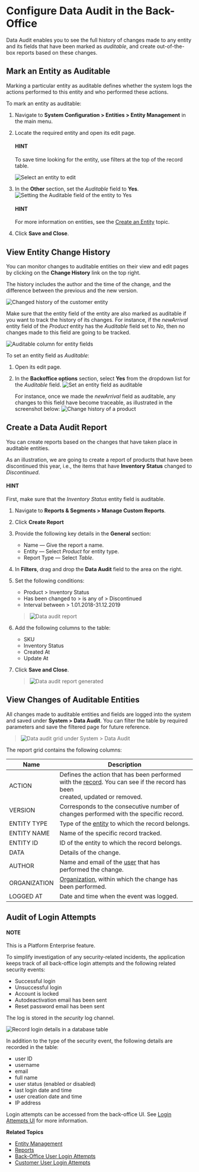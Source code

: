 <a id="admin-guide-data-audit"></a>

<a id="user-guide-data-audit"></a>

# Configure Data Audit in the Back-Office

Data Audit enables you to see the full history of changes made to any entity and its fields that have been marked as *auditable*, and create out-of-the-box reports based on these changes.

## Mark an Entity as Auditable

Marking a particular entity as auditable defines whether the system logs the actions performed to this entity and who performed these actions.

To mark an entity as auditable:

1. Navigate to **System Configuration > Entities > Entity Management** in the main menu.
2. Locate the required entity and open its edit page.

   #### HINT
   To save time looking for the entity, use filters at the top of the record table.

   ![Select an entity to edit](img/backend/architecture/select_entity_for_data_audit.png)
3. In the **Other** section, set the *Auditable* field to **Yes**.
   ![Setting the Auditable field of the entity to Yes](img/backend/architecture/auditable_field.png)

   #### HINT
   For more information on entities, see the [Create an Entity](../entities/create-entities.md#doc-entity-actions-create) topic.
4. Click **Save and Close**.

## View Entity Change History

You can monitor changes to auditable entities on their view and edit pages by clicking on the **Change History** link on the top right.

The history includes the author and the time of the change, and the difference between the previous and the new version.

![Changed history of the customer entity](img/backend/architecture/changed_history.png)

Make sure that the entity field of the entity are also marked as auditable if you want to track the history of its changes. For instance, if the *newArrival* entity field of the *Product* entity has the *Auditable* field set to *No*, then no changes made to this field are going to be tracked.

![Auditable column for entity fields](img/backend/architecture/entity_fields_auditable.png)

To set an entity field as *Auditable*:

1. Open its edit page.
2. In the **Backoffice options** section, select **Yes** from the dropdown list for the *Auditable* field.
   ![Set an entity field as auditable](img/backend/architecture/set_entity_field_to_auditable.png)

   For instance, once we made the *newArrival* field as auditable, any changes to this field have become traceable, as illustrated in the screenshot below:
   ![Change history of a product](img/backend/architecture/change_history_for_product.png)

## Create a Data Audit Report

You can create reports based on the changes that have taken place in auditable entities.

As an illustration, we are going to create a report of products that have been discontinued this year, i.e., the items that have **Inventory Status** changed to *Discontinued*.

#### HINT
First, make sure that the *Inventory Status* entity field is auditable.

1. Navigate to **Reports & Segments > Manage Custom Reports**.
2. Click **Create Report**
3. Provide the following key details in the **General** section:
   * Name — Give the report a name.
   * Entity — Select *Product* for entity type.
   * Report Type — Select *Table*.
4. In **Filters**, drag and drop the **Data Audit** field to the area on the right.
5. Set the following conditions:
   * Product > Inventory Status
   * Has been changed to > is any of > Discontinued
   * Interval between > 1.01.2018-31.12.2019

   > ![Data audit report](img/backend/architecture/data_audit_report.png)
6. Add the following columns to the table:
   * SKU
   * Inventory Status
   * Created At
   * Update At
7. Click **Save and Close**.
   > ![Data audit report generated](img/backend/architecture/data_audit_report_generated.png)

## View Changes of Auditable Entities

All changes made to auditable entities and fields are logged into the system and saved under **System > Data Audit**. You can filter the table by required parameters and save the filtered page for future reference.

> ![Data audit grid under System > Data Audit](img/backend/architecture/data_audit_grid.png)

The report grid contains the following columns:

| Name         | Description                                                                                                                                                         |
|--------------|---------------------------------------------------------------------------------------------------------------------------------------------------------------------|
| ACTION       | Defines the action that has been performed with the [record](../../../glossary.md#term-Record). You can see if the record has been<br/>created, updated or removed. |
| VERSION      | Corresponds to the consecutive number of changes performed with the specific record.                                                                                |
| ENTITY TYPE  | Type of the [entity](../../../glossary.md#term-Entity) to which the record belongs.                                                                                 |
| ENTITY NAME  | Name of the specific record tracked.                                                                                                                                |
| ENTITY ID    | ID of the entity to which the record belongs.                                                                                                                       |
| DATA         | Details of the change.                                                                                                                                              |
| AUTHOR       | Name and email of the [user](../../../glossary.md#term-User) that has performed the change.                                                                         |
| ORGANIZATION | [Organization](../../../glossary.md#term-Organization), within which the change has been performed.                                                                 |
| LOGGED AT    | Date and time when the event was logged.                                                                                                                            |

<a id="admin-guide-data-audit-login-attempts"></a>

## Audit of Login Attempts

#### NOTE
This is a Platform Enterprise feature.

To simplify investigation of any security-related incidents, the application keeps track of all back-office login attempts and the following related security events:

* Successful login
* Unsuccessful login
* Account is locked
* Autodeactivation email has been sent
* Reset password email has been sent

The log is stored in the *security* log channel.

![Record login details in a database table](user/img/system/data_audit/oro_logger_log_entry.png)

In addition to the type of the security event, the following details are recorded in the table:

* user ID
* username
* email
* full name
* user status (enabled or disabled)
* last login date and time
* user creation date and time
* IP address

Login attempts can be accessed from the back-office UI. See [Login Attempts UI](../user-management/login-attempts/index.md#user-guide-user-management-login-attempts) for more information.

**Related Topics**

* [Entity Management](../entities/index.md#entities-management)
* [Reports](../../reports-segments/reports/index.md#user-guide-reports)
* [Back-Office User Login Attempts](../user-management/login-attempts/index.md#user-guide-user-management-login-attempts)
* [Customer User Login Attempts](../../customers/login-attempts/index.md#user-guide-customers-customer-login-attempts)
